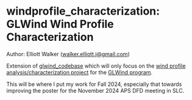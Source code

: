 windprofile_characterization: GLWind Wind Profile Characterization
====================================

Author: Elliott Walker (walker.elliott.j@gmail.com)

Extension of [glwind_codebase](https://github.com/windysensors/glwind_codebase/) which will only focus on the [wind profile analysis/characterization project](https://engineering.csuohio.edu/glwind_reu/wind-profile-characterization-based-surface-terrain-and-atmospheric-thermal-stability) for the [GLWind program](https://engineering.csuohio.edu/glwind_reu/glwind_reu).

This will be where I put my work for Fall 2024, especially that towards improving the poster for the November 2024 APS DFD meeting in SLC.
